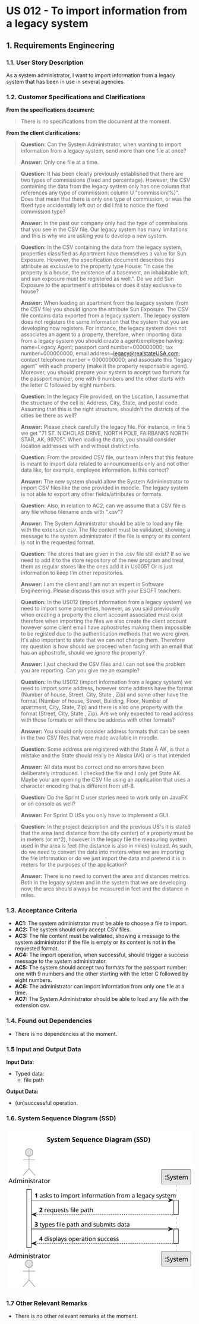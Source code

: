 # US 012 - To import information from a legacy system

## 1. Requirements Engineering


### 1.1. User Story Description


As a system administrator, I want to import information from a legacy system that has been in use in several agencies.


### 1.2. Customer Specifications and Clarifications


**From the specifications document:**

>   There is no specifications from the document at the moment. 

**From the client clarifications:**

> **Question:** Can the System Administrator, when wanting to import information from a legacy system, send more than one file at once?
>
> **Answer:** Only one file at a time.

> **Question:** It has been clearly previously established that there are two types of commissions (fixed and percentage). However, the CSV containing the data from the legacy system only has one column that references any type of commission: column U "commission(%)". Does that mean that there is only one type of commission, or was the fixed type accidentally left out or did I fail to notice the fixed commission type?
>
> **Answer:** In the past our company only had the type of commissions that you see in the CSV file. Our legacy system has many limitations and this is why we are asking you to develop a new system.

> **Question:** In the CSV containing the data from the legacy system, properties classified as Apartment have themselves a value for Sun Exposure. However, the specification document describes this attribute as exclusive to the property type House: "In case the property is a house, the existence of a basement, an inhabitable loft, and sun exposure must be registered as well.". Do we add Sun Exposure to the apartment's attributes or does it stay exclusive to house?
>
> **Answer:** When loading an apartment from the leagacy system (from the CSV file) you should ignore the attribute Sun Exposure.
The CSV file contains data exported from a legacy system. The legacy system does not registers the same information that the system that you are developing now registers. For instance, the legacy system does not associates an agent to a property, therefore, when importing data from a legacy system you should create a agent/employee having:
name=Legacy Agent; passport card number=000000000; tax number=000000000, email address=legacy@realstateUSA.com; contact telephone number = 0000000000; and associate this "legacy agent" with each property (make it the property responsable agent). Moreover, you should prepare your system to accept two formats for the passport number, one with 9 numbers and the other starts with the letter C followed by eight numbers.

> **Question:** In the legacy File provided, on the Location, I assume that the structure of the cell is: Address, City, State, and postal code. Assuming that this is the right structure, shouldn't the districts of the cities be there as well?
>
> **Answer:** Please check carefully the legacy file. For instance, in line 5 we get "71 ST. NICHOLAS DRIVE, NORTH POLE, FAIRBANKS NORTH STAR,  AK, 99705". When loading the data, you should consider location addresses with and without district info.

> **Question:** From the provided CSV file, our team infers that this feature is meant to import data related to announcements only and not other data like, for example, employee information. Is this correct?
>
> **Answer:** The new system should allow the System Admininstrator to import CSV files like the one provided in moodle. The legacy system is not able to export any other fields/attributes or formats.

> **Question:** Also, in relation to AC2, can we assume that a CSV file is any file whose filename ends with ".csv"?
> 
> **Answer:** The System Administrator should be able to load any file with the extension csv. The file content must be validated, showing a message to the system
administrator if the file is empty or its content is not in the requested format.

> **Question:** The stores that are given in the .csv file still exist? If so we need to add it to the store repository of the new program and treat them as regular stores like the ones add it in Us005? Or is just information to keep I’m other repositories.
>
> **Answer:** I am the client and I am not an expert in Software Engineering. Please discuss this issue with your ESOFT teachers.

> **Question:** In the US012 (import information from a legacy system) we need to import some properties, however, as you said previously when creating a property the client account associated must exist therefore when importing the files we also create the client account however some client email have aphostrofes making them impossible to be registed due to the authentication methods that we were given. It's also important to state that we can not change them.
Therefore my question is how should we proceed when facing with an email that has an aphostrofe, should we ignore the property?
>
> **Answer:** I just checked the CSV files and I can not see the problem you are reporting. Can you give me an example?

> **Question:** In the US012 (import information from a legacy system) we need to import some address, however some address have the format (Number of house, Street, City, State , Zip) and some other have the format (Number of house, Street, Building, Floor, Number of apartment, City, State, Zip) and there is also one property with the format (Street, City, State , Zip). Are we only expected to read address with those formats or will there be address with other formats?
>
> **Answer:** You should only consider address formats that can be seen in the two CSV files that were made available in moodle.

> **Question:** Some address are registered with the State Â AK, is that a mistake and the State should really be Alaska (AK) or is that intended
>
> **Answer:** All data must be correct and no errors have been deliberately introduced. I checked the file and I only get State AK. Maybe your are opening the CSV file using an application that uses a character encoding that is different from utf-8.

> **Question:** Do the Sprint D user stories need to work only on JavaFX or on console as well?
>
> **Answer:** For Sprint D USs you only have to implement a GUI.

> **Question:** In the project description and the previous US's it is stated that the area (and distance from the city center) of a property must be in meters (or m^2), however in the legacy file the measuring system used in the area is feet (the distance is also in miles) instead.
As such, do we need to convert the data into meters when we are importing the file information or do we just import the data and pretend it is in meters for the purposes of the application?
>
> **Answer:** There is no need to convert the area and distances metrics. Both in the legacy system and in the system that we are developing now, the area should always be measured in feet and the distance in miles.


### 1.3. Acceptance Criteria


* **AC1:** The system administrator must be able to choose a file to import.
* **AC2:** The system should only accept CSV files.
* **AC3:** The file content must be validated, showing a message to the system
  administrator if the file is empty or its content is not in the requested format.
* **AC4:** The import operation, when successful, should trigger a success message to
  the system administrator.
* **AC5:** The system should accept two formats for the passport number: one with 9 numbers and the other starting with the letter C followed by eight numbers.
* **AC6:** The administrator can import information from only one file at a time.
* **AC7:** The System Administrator should be able to load any file with the extension csv.

### 1.4. Found out Dependencies

* There is no dependencies at the moment.


### 1.5 Input and Output Data


**Input Data:**

* Typed data:
  * file path

**Output Data:**

* (un)successful operation.

### 1.6. System Sequence Diagram (SSD)

![System Sequence Diagram](svg/us012-system-sequence-diagram-System_Sequence_Diagram__SSD_.svg)

### 1.7 Other Relevant Remarks

* There is no other relevant remarks at the moment.
